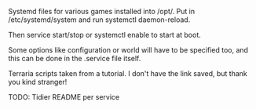Systemd files for various games installed into /opt/<gamename>. Put in /etc/systemd/system and run systemctl daemon-reload. 

Then service <gamename> start/stop or systemctl enable <gamename> to start at boot. 

Some options like configuration or world will have to be specified too, and this can be done in the .service file itself.

Terraria scripts taken from a tutorial. I don't have the link saved, but thank you kind stranger!

TODO: Tidier README per service